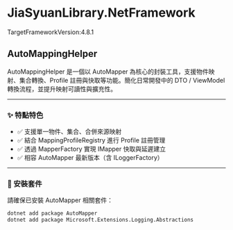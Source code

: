 # JiaSyuanLibrary.NetFramework

TargetFrameworkVersion:4.8.1

## AutoMappingHelper

AutoMappingHelper 是一個以 AutoMapper 為核心的封裝工具，支援物件映射、集合轉換、Profile 註冊與快取等功能。簡化日常開發中的 DTO / ViewModel 轉換流程，並提升映射可讀性與擴充性。

---

### ✨ 特點特色

- ✅ 支援單一物件、集合、合併來源映射
- ✅ 結合 MappingProfileRegistry 進行 Profile 註冊管理
- ✅ 透過 MapperFactory 實現 IMapper 快取與延遲建立
- ✅ 相容 AutoMapper 最新版本（含 ILoggerFactory）

---

### 🔧 安裝套件

請確保已安裝 AutoMapper 相關套件：

```bash
dotnet add package AutoMapper
dotnet add package Microsoft.Extensions.Logging.Abstractions
